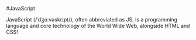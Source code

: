 #JavaScript

JavaScript (/ˈdʒɑːvəskrɪpt/), often abbreviated as JS, is a programming language and core technology of the World Wide Web, alongside HTML and CSS!